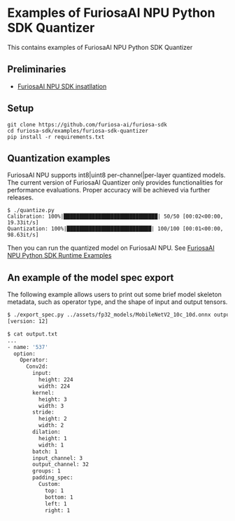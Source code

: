 # Examples of FuriosaAI NPU Python SDK Quantizer

This contains examples of FuriosaAI NPU Python SDK Quantizer

## Preliminaries
* [FuriosaAI NPU SDK insatllation](https://furiosa-ai.github.io/renegade-manual/sdk/latest/ko/installation/index.html)

## Setup
```
git clone https://github.com/furiosa-ai/furiosa-sdk
cd furiosa-sdk/examples/furiosa-sdk-quantizer
pip install -r requirements.txt
```

## Quantization examples

FuriosaAI NPU supports int8|uint8 per-channel|per-layer quantized models. The current version 
of FuriosaAI Quantizer only provides functionalities for performance evaluations.
Proper accuracy will be achieved via further releases.

```
$ ./quantize.py
Calibration: 100%|██████████████████████████████| 50/50 [00:02<00:00, 19.33it/s]
Quantization: 100%|███████████████████████████| 100/100 [00:01<00:00, 98.63it/s]
```

Then you can run the quantized model on FuriosaAI NPU. See [FuriosaAI NPU Python SDK Runtime Examples](../furiosa-sdk-runtime)

## An example of the model spec export

The following example allows users to print out some brief model skeleton metadata, such as operator type, and the shape of input and output tensors.

```sh
$ ./export_spec.py ../assets/fp32_models/MobileNetV2_10c_10d.onnx output.txt
[version: 12]

$ cat output.txt
...
- name: '537'
  option:
    Operator:
      Conv2d:
        input:
          height: 224
          width: 224
        kernel:
          height: 3
          width: 3
        stride:
          height: 2
          width: 2
        dilation:
          height: 1
          width: 1
        batch: 1
        input_channel: 3
        output_channel: 32
        groups: 1
        padding_spec:
          Custom:
            top: 1
            bottom: 1
            left: 1
            right: 1
```
